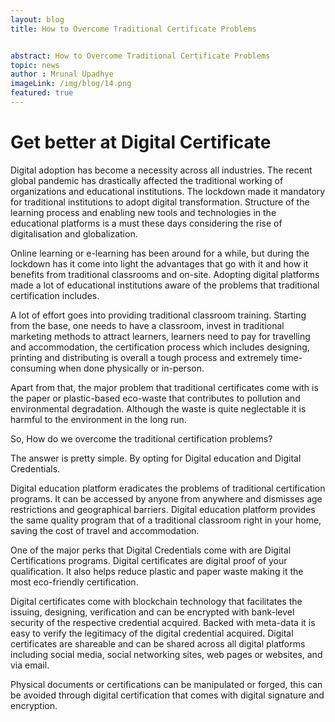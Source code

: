 ```yaml
---
layout: blog
title: How to Overcome Traditional Certificate Problems 


abstract: How to Overcome Traditional Certificate Problems   
topic: news
author : Mrunal Upadhye
imageLink: /img/blog/14.png
featured: true
---
```

# Get better at Digital Certificate  

Digital adoption has become a necessity across all industries. The recent global pandemic has drastically affected the traditional working of organizations and educational institutions. The lockdown made it mandatory for traditional institutions to adopt digital transformation. Structure of the learning process and enabling new tools and technologies in the educational platforms is a must these days considering the rise of digitalisation and globalization.

Online learning or e-learning has been around for a while, but during the lockdown has it come into light the advantages that go with it and how it benefits from traditional classrooms and on-site. Adopting digital platforms made a lot of educational institutions aware of the problems that traditional certification includes.


A lot of effort goes into providing traditional classroom training. Starting from the base, one needs to have a classroom, invest in traditional marketing methods to attract learners, learners need to pay for travelling and accommodation, the certification process which includes designing, printing and distributing is overall a tough process and extremely time-consuming when done physically or in-person.

Apart from that, the major problem that traditional certificates come with is the paper or plastic-based eco-waste that contributes to pollution and environmental degradation. Although the waste is quite neglectable it is harmful to the environment in the long run.

So, How do we overcome the traditional certification problems?

The answer is pretty simple. By opting for Digital education and Digital Credentials.

Digital education platform eradicates the problems of traditional certification programs. It can be accessed by anyone from anywhere and dismisses age restrictions and geographical barriers. Digital education platform provides the same quality program that of a traditional classroom right in your home, saving the cost of travel and accommodation.

One of the major perks that Digital Credentials come with are Digital Certifications programs. Digital certificates are digital proof of your qualification. It also helps reduce plastic and paper waste making it the most eco-friendly certification.

Digital certificates come with blockchain technology that facilitates the issuing, designing, verification and can be encrypted with bank-level security of the respective credential acquired. Backed with meta-data it is easy to verify the legitimacy of the digital credential acquired. Digital certificates are shareable and can be shared across all digital platforms including social media, social networking sites, web pages or websites, and via email.

Physical documents or certifications can be manipulated or forged, this can be avoided through digital certification that comes with digital signature and encryption.

